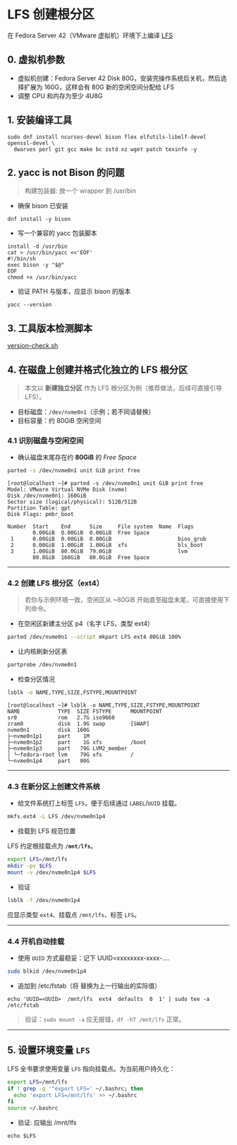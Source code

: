 # LFS 创建根分区

在 Fedora Server 42（VMware 虚拟机）环境下上编译 [LFS](https://lfs.xry111.site/zh_CN/12.3-systemd/)

## 0. 虚拟机参数

- 虚拟机创建：Fedora Server 42 Disk 80G，安装完操作系统后关机，然后选择扩展为 160G，这样会有 80G 新的空闲空间分配给 LFS
- 调整 CPU 和内存为至少 4U8G

## 1. 安装编译工具

```text
sudo dnf install ncurses-devel bison flex elfutils-libelf-devel openssl-devel \
  dwarves perl git gcc make bc zstd xz wget patch texinfo -y
```

## 2. yacc is not Bison 的问题

> 构建包装器: 放一个 wrapper 到 /usr/bin

- 确保 bison 已安装

```text
dnf install -y bison
```

- 写一个兼容的 yacc 包装脚本

```text
install -d /usr/bin
cat > /usr/bin/yacc <<'EOF'
#!/bin/sh
exec bison -y "$@"
EOF
chmod +x /usr/bin/yacc
```

- 验证 PATH 与版本，应显示 bison 的版本

```text
yacc --version
```

## 3. 工具版本检测脚本

[version-check.sh](./version-check.sh)

## 4. 在磁盘上创建并格式化独立的 LFS 根分区

> 本文以 **新建独立分区** 作为 LFS 根分区为例（推荐做法，后续可直接引导 LFS）。

* 目标磁盘：`/dev/nvme0n1`（示例；若不同请替换）
* 目标容量：约 80GiB 空闲空间

### 4.1 识别磁盘与空闲空间

- 确认磁盘末尾存在约 **80GiB** 的 *Free Space*

```bash
parted -s /dev/nvme0n1 unit GiB print free
```

```text
[root@localhost ~]# parted -s /dev/nvme0n1 unit GiB print free
Model: VMware Virtual NVMe Disk (nvme)
Disk /dev/nvme0n1: 160GiB
Sector size (logical/physical): 512B/512B
Partition Table: gpt
Disk Flags: pmbr_boot

Number  Start    End      Size     File system  Name  Flags
        0.00GiB  0.00GiB  0.00GiB  Free Space
 1      0.00GiB  0.00GiB  0.00GiB                     bios_grub
 2      0.00GiB  1.00GiB  1.00GiB  xfs                bls_boot
 3      1.00GiB  80.0GiB  79.0GiB                     lvm
        80.0GiB  160GiB   80.0GiB  Free Space
```

---

### 4.2 创建 LFS 根分区（ext4）

> 若你与示例环境一致，空闲区从 \~80GiB 开始直至磁盘末尾，可直接使用下列命令。

- 在空闲区新建主分区 p4（名字 LFS，类型 ext4）

```bash
parted /dev/nvme0n1 --script mkpart LFS ext4 80GiB 100%
```

- 让内核刷新分区表

```bash
partprobe /dev/nvme0n1
```

- 检查分区情况

```bash
lsblk -o NAME,TYPE,SIZE,FSTYPE,MOUNTPOINT
```

```text
[root@localhost ~]# lsblk -o NAME,TYPE,SIZE,FSTYPE,MOUNTPOINT
NAME            TYPE  SIZE FSTYPE      MOUNTPOINT
sr0             rom   2.7G iso9660
zram0           disk  1.9G swap        [SWAP]
nvme0n1         disk  160G
├─nvme0n1p1     part    1M
├─nvme0n1p2     part    1G xfs         /boot
├─nvme0n1p3     part   79G LVM2_member
│ └─fedora-root lvm    79G xfs         /
└─nvme0n1p4     part   80G
```

---

### 4.3 在新分区上创建文件系统

- 给文件系统打上标签 `LFS`，便于后续通过 `LABEL`/`UUID` 挂载。

```bash
mkfs.ext4 -L LFS /dev/nvme0n1p4
```

- 挂载到 LFS 规范位置

LFS 约定根挂载点为 **`/mnt/lfs`**。

```bash
export LFS=/mnt/lfs
mkdir -pv $LFS
mount -v /dev/nvme0n1p4 $LFS
```

- 验证

```bash
lsblk -f /dev/nvme0n1p4
```

应显示类型 `ext4`、挂载点 `/mnt/lfs`、标签 `LFS`。

---

### 4.4 开机自动挂载

- 使用 `UUID` 方式最稳妥：记下 UUID=xxxxxxxx-xxxx-....

```bash
sudo blkid /dev/nvme0n1p4
```

- 追加到 /etc/fstab（将 <UUID> 替换为上一行输出的实际值）

```text
echo 'UUID=<UUID>  /mnt/lfs  ext4  defaults  0  1' | sudo tee -a /etc/fstab
```

> 验证：`sudo mount -a` 应无报错，`df -hT /mnt/lfs` 正常。

---

## 5. 设置环境变量 `LFS`

LFS 全书要求使用变量 `LFS` 指向挂载点。为当前用户持久化：

```bash
export LFS=/mnt/lfs
if ! grep -q '^export LFS=' ~/.bashrc; then
  echo 'export LFS=/mnt/lfs' >> ~/.bashrc
fi
source ~/.bashrc
```

- 验证: 应输出 /mnt/lfs

```text
echo $LFS
```
